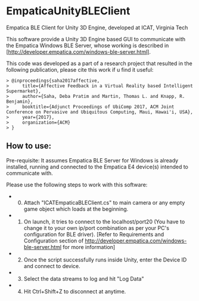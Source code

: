 # EmpaticaUnityBLEClient
Empatica BLE Client for Unity 3D Engine, developed at ICAT, Virginia Tech

This software provide a Unity 3D Engine based GUI to communicate with the Empatica Windows BLE Server, whose working is 
described in [http://developer.empatica.com/windows-ble-server.html]. 

This code was developed as a part of a research project that resulted in the following publication, please cite this work if u find it useful:
```
> @inproceedings{saha2017affective,  
>     title={Affective Feedback in a Virtual Reality based Intelligent Supermarket},  
>     author={Saha, Deba Pratim and Martin, Thomas L. and Knapp, R. Benjamin},  
>     booktitle={Adjunct Proceedings of UbiComp 2017, ACM Joint Conference on Pervasive and Ubiquitous Computing, Maui, Hawai'i, USA},  
>     year={2017},  
>     organization={ACM}  
> }
```

## How to use:
Pre-requisite: 
It assumes Empatica BLE Server for Windows is already installed, running and connected to the Empatica E4 device(s) intended to communicate with.

Please use the following steps to work with this software:
 * 0. Attach "ICATEmpaticaBLEClient.cs" to main camera or any empty game object which loads at the beginning.
 * 1. On launch, it tries to connect to the localhost/port20 
  	  (You have to change it to your own ip/port combination as per your PC's configuration for BLE driver).
	  [Refer to Requirements and Configuration section of http://developer.empatica.com/windows-ble-server.html for more information]
 * 2. Once the script successfully runs inside Unity, enter the Device ID and connect to device.
 * 3. Select the data streams to log and hit "Log Data"
 * 4. Hit Ctrl+Shift+Z to disconnect at anytime.

